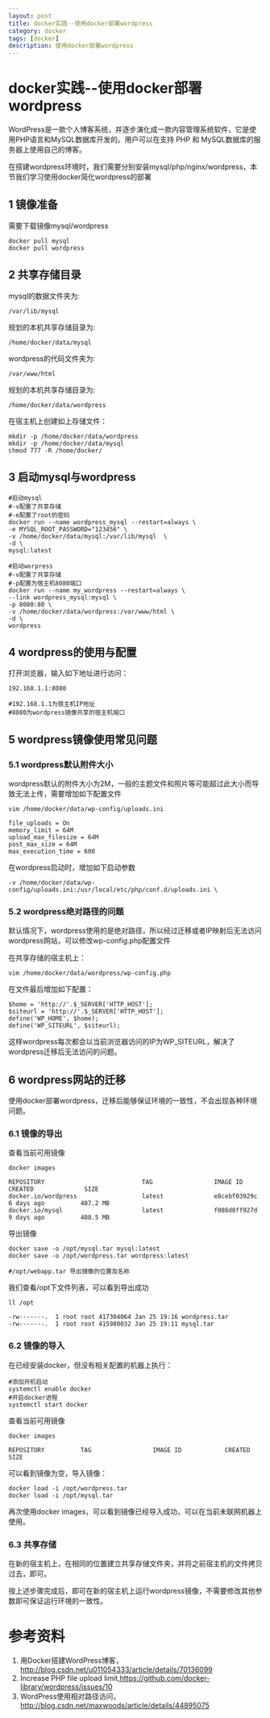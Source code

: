 ```yaml
---
layout: post
title: docker实践--使用docker部署wordpress
category: docker
tags: [docker]
description: 使用docker部署wordpress
---
```


# docker实践--使用docker部署wordpress

WordPress是一款个人博客系统，并逐步演化成一款内容管理系统软件，它是使用PHP语言和MySQL数据库开发的。用户可以在支持 PHP 和 MySQL数据库的服务器上使用自己的博客。

在搭建wordpress环境时，我们需要分别安装mysql/php/nginx/wordpress，本节我们学习使用docker简化wordpress的部署

## 1 镜像准备

需要下载镜像mysql/wordpress
```
docker pull mysql
docker pull wordpress
```

## 2 共享存储目录

mysql的数据文件夹为:
```
/var/lib/mysql
```
规划的本机共享存储目录为:
```
/home/docker/data/mysql
```
wordpress的代码文件夹为:
```
/var/www/html
```
规划的本机共享存储目录为:
```
/home/docker/data/wordpress
```

在宿主机上创建如上存储文件：
```
mkdir -p /home/docker/data/wordpress
mkdir -p /home/docker/data/mysql
chmod 777 -R /home/docker/
```

## 3 启动mysql与wordpress
```
#启动mysql
#-v配置了共享存储
#-e配置了root的密码
docker run --name wordpress_mysql --restart=always \
-e MYSQL_ROOT_PASSWORD="123456" \
-v /home/docker/data/mysql:/var/lib/mysql  \
-d \
mysql:latest

#启动worpress
#-v配置了共享存储
#-p配置为宿主机8080端口
docker run --name my_wordpress --restart=always \
--link wordpress_mysql:mysql \
-p 8080:80 \
-v /home/docker/data/wordpress:/var/www/html \
-d \
wordpress
```

## 4 wordpress的使用与配置
打开浏览器，输入如下地址进行访问：
```
192.168.1.1:8080

#192.168.1.1为宿主机IP地址
#8080为wordpress镜像共享的宿主机端口
```

## 5 wordpress镜像使用常见问题

### 5.1 wordpress默认附件大小

wordpress默认的附件大小为2M，一般的主题文件和照片等可能超过此大小而导致无法上传，需要增加如下配置文件

```
vim /home/docker/data/wp-config/uploads.ini

file_uploads = On
memory_limit = 64M
upload_max_filesize = 64M
post_max_size = 64M
max_execution_time = 600
```
在wordpress启动时，增加如下启动参数
```
-v /home/docker/data/wp-config/uploads.ini:/usr/local/etc/php/conf.d/uploads.ini \
```

### 5.2 wordpress绝对路径的问题

默认情况下，wordpress使用的是绝对路径，所以经过迁移或者IP映射后无法访问wordpress网站，可以修改wp-config.php配置文件

在共享存储的宿主机上：
```
vim /home/docker/data/wordpress/wp-config.php
```
在文件最后增加如下配置：
```
$home = 'http://'.$_SERVER['HTTP_HOST'];
$siteurl = 'http://'.$_SERVER['HTTP_HOST'];
define('WP_HOME', $home);
define('WP_SITEURL', $siteurl);
```

这样wordpress每次都会以当前浏览器访问的IP为WP_SITEURL，解决了wordpress迁移后无法访问的问题。

## 6 wordpress网站的迁移

使用docker部署wordpress，迁移后能够保证环境的一致性，不会出现各种环境问题。

### 6.1 镜像的导出
查看当前可用镜像
```
docker images

REPOSITORY                           TAG                 IMAGE ID            CREATED              SIZE
docker.io/wordpress                  latest              e8cebf03929c        6 days ago          407.2 MB
docker.io/mysql                      latest              f008d8ff927d        9 days ago          408.5 MB
```
导出镜像
```
docker save -o /opt/mysql.tar mysql:latest
docker save -o /opt/wordpress.tar wordpress:latest

#/opt/webapp.tar 导出镜像的位置及名称
```
我们查看/opt下文件列表，可以看到导出成功
```
ll /opt

-rw-------.  1 root root 417304064 Jan 25 19:16 wordpress.tar
-rw-------.  1 root root 415980032 Jan 25 19:11 mysql.tar
```

### 6.2 镜像的导入

在已经安装docker，但没有相关配置的机器上执行：
```
#添加开机启动
systemctl enable docker
#开启docker进程
systemctl start docker
```
查看当前可用镜像
```
docker images

REPOSITORY          TAG                 IMAGE ID            CREATED             SIZE
```
可以看到镜像为空，导入镜像：
```
docker load -i /opt/wordpress.tar
docker load -i /opt/mysql.tar
```
再次使用docker images，可以看到镜像已经导入成功，可以在当前未联网机器上使用。

### 6.3 共享存储

在新的宿主机上，在相同的位置建立共享存储文件夹，并将之前宿主机的文件拷贝过去，即可。

按上述步骤完成后，即可在新的宿主机上运行wordpress镜像，不需要修改其他参数即可保证运行环境的一致性。


# 参考资料

1. 用Docker搭建WordPress博客，http://blog.csdn.net/u011054333/article/details/70136099
2. Increase PHP file upload limit,https://github.com/docker-library/wordpress/issues/10
3. WordPress使用相对路径访问，http://blog.csdn.net/maxwoods/article/details/44895075
